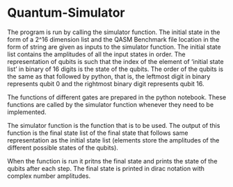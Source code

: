 # Quantum-Simulator

The program is run by calling the simulator function. The initial state in the form of a 2^16 dimension list and the QASM Benchmark file location in the form of string are given as inputs to the simulator function. The initial state list contains the amplitudes of all the input states in order. The representation of qubits is such that the index of the element of ‘initial state list’ in binary of 16 digits is the state of the qubits. The order of the qubits is the same as that followed by python, that is, the leftmost digit in binary represents qubit 0 and the rightmost binary digit represents qubit 16.

The functions of different gates are prepared in the python notebook. These functions are called by the simulator function whenever they need to be implemented.

The simulator function is the function that is to be used. The output of this function is the final state list of the final state that follows same representation as the initial state list (elements store the amplitudes of the different possible states of the qubits).

When the function is run it pritns the final state and prints the state of the qubits after each step. The final state is printed in dirac notation with complex number amplitudes.
